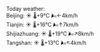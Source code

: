 Today weather:  
Beijing: ☀️   🌡️+9°C 🌬️←4km/h  
Tianjin: ☀️   🌡️+16°C 🌬️↑7km/h  
Shijiazhuang: ☀️   🌡️+19°C 🌬️↗8km/h  
Tangshan: ☀️   🌡️+13°C 🌬️↖4km/h  
